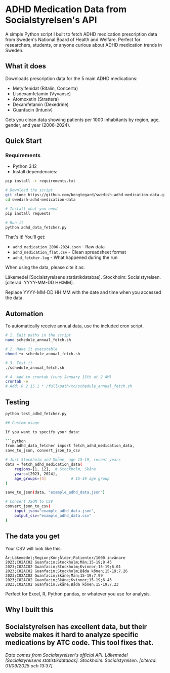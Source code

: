 # ADHD Medication Data from Socialstyrelsen's API

A simple Python script I built to fetch ADHD medication prescription data from Sweden's National Board of Health and Welfare. Perfect for researchers, students, or anyone curious about ADHD medication trends in Sweden.

## What it does

Downloads prescription data for the 5 main ADHD medications:
- Metylfenidat (Ritalin, Concerta)
- Lisdexamfetamin (Vyvanse) 
- Atomoxetin (Strattera)
- Dexamfetamin (Dexedrine)
- Guanfacin (Intuniv)

Gets you clean data showing patients per 1000 inhabitants by region, age, gender, and year (2006-2024).

## Quick Start

### Requirements
- Python 3.12
- Install dependencies:

```bash
pip install -r requirements.txt

# Download the script
git clone https://github.com/bengtegard/swedish-adhd-medication-data.git
cd swedish-adhd-medication-data

# Install what you need
pip install requests

# Run it
python adhd_data_fetcher.py
```

That's it! You'll get:
- `adhd_medication_2006-2024.json` - Raw data  
- `adhd_medication_flat.csv` - Clean spreadsheet format
- `adhd_fetcher.log` - What happened during the run

When using the data, please cite it as:

Läkemedel [Socialstyrelsens statistikdatabas]. Stockholm: Socialstyrelsen. [citerad: YYYY-MM-DD HH:MM].

Replace YYYY-MM-DD HH:MM with the date and time when you accessed the data.

## Automation

To automatically receive annual data, use the included cron script.
```bash
# 1. Edit paths in the script
nano schedule_annual_fetch.sh

# 2. Make it executable
chmod +x schedule_annual_fetch.sh

# 3. Test it
./schedule_annual_fetch.sh

# 4. Add to crontab (runs January 15th at 2 AM)
crontab -e
# Add: 0 2 15 1 * /full/path/to/schedule_annual_fetch.sh
```

## Testing

```bash
python test_adhd_fetcher.py

## Custom usage

If you want to specify your data:

```python
from adhd_data_fetcher import fetch_adhd_medication_data,
save_to_json, convert_json_to_csv

# Just Stockholm and Skåne, age 15-19, recent years
data = fetch_adhd_medication_data(
    regions=[1, 12],  # Stockholm, Skåne
    years=[2023, 2024],
    age_groups=[4]           # 15-19 age group
)

save_to_json(data, "example_adhd_data.json")

# Convert JSON to CSV
convert_json_to_csv(
    input_json="example_adhd_data.json",
    output_csv="example_adhd_data.csv"
)
```

## The data you get

Your CSV will look like this:
```csv
År;Läkemedel;Region;Kön;Ålder;Patienter/1000 invånare
2023;C02AC02 Guanfacin;Stockholm;Män;15-19;8.45
2023;C02AC02 Guanfacin;Stockholm;Kvinnor;15-19;6.01
2023;C02AC02 Guanfacin;Stockholm;Båda könen;15-19;7.26
2023;C02AC02 Guanfacin;Skåne;Män;15-19;7.99
2023;C02AC02 Guanfacin;Skåne;Kvinnor;15-19;6.43
2023;C02AC02 Guanfacin;Skåne;Båda könen;15-19;7.23
```

Perfect for Excel, R, Python pandas, or whatever you use for analysis.

## Why I built this

Socialstyrelsen has excellent data, but their website makes it hard to analyze specific medications by ATC code. This tool fixes that.
---

*Data comes from Socialstyrelsen's official API. Läkemedel [Socialstyrelsens statistikdatabas]. Stockholm: Socialstyrelsen. [citerad: 01/09/2025 och 13:37].*
